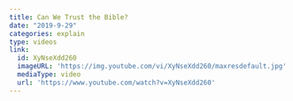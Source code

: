 ```yaml
---
title: Can We Trust the Bible?
date: "2019-9-29"
categories: explain
type: videos
link:
  id: XyNseXdd260
  imageURL: 'https://img.youtube.com/vi/XyNseXdd260/maxresdefault.jpg'
  mediaType: video
  url: 'https://www.youtube.com/watch?v=XyNseXdd260'
---
```

